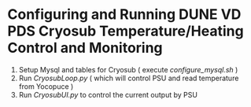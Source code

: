 # Configuring and Running DUNE VD PDS Cryosub Temperature/Heating Control and Monitoring

1. Setup Mysql and tables for Cryosub ( execute *configure_mysql.sh* )
2. Run *CryosubLoop.py* ( which will control PSU and read temperature from Yocopuce )
3. Run *CryosubUI.py* to control the current output by PSU
